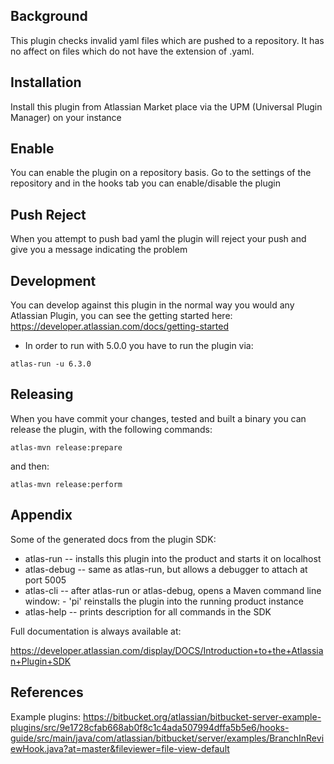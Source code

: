 ## Background

This plugin checks invalid yaml files which are pushed to a repository. It has no affect on files which do not have the extension of .yaml.

## Installation

Install this plugin from Atlassian Market place via the UPM (Universal Plugin Manager) on your instance

## Enable

You can enable the plugin on a repository basis. Go to the settings of the repository and in the hooks tab you can enable/disable the plugin

## Push Reject

When you attempt to push bad yaml the plugin will reject your push and give you a message indicating the problem

## Development

You can develop against this plugin in the normal way you would any Atlassian Plugin, you can see the getting started here: https://developer.atlassian.com/docs/getting-started

- In order to run with 5.0.0 you have to run the plugin via: 

```
atlas-run -u 6.3.0
```

## Releasing

When you have commit your changes, tested and built a binary you can release the plugin, with the following commands:

```
atlas-mvn release:prepare
```

and then:

```
atlas-mvn release:perform
```

## Appendix

Some of the generated docs from the plugin SDK:

* atlas-run   -- installs this plugin into the product and starts it on localhost
* atlas-debug -- same as atlas-run, but allows a debugger to attach at port 5005
* atlas-cli   -- after atlas-run or atlas-debug, opens a Maven command line window:
                 - 'pi' reinstalls the plugin into the running product instance
* atlas-help  -- prints description for all commands in the SDK

Full documentation is always available at:

https://developer.atlassian.com/display/DOCS/Introduction+to+the+Atlassian+Plugin+SDK


## References

Example plugins:
https://bitbucket.org/atlassian/bitbucket-server-example-plugins/src/9e1728cfab668ab0f8c1c4ada507994dffa5b5e6/hooks-guide/src/main/java/com/atlassian/bitbucket/server/examples/BranchInReviewHook.java?at=master&fileviewer=file-view-default